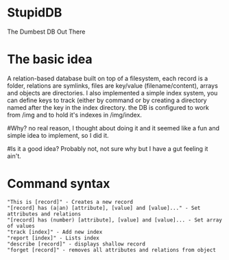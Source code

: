 # StupidDB
The Dumbest DB Out There

# The basic idea
A relation-based database built on top of a filesystem, each record is a folder, relations are symlinks, files are key/value (filename/content), arrays and objects are directories. I also implemented a simple index system, you can define keys to track (either by command or by creating a directory named after the key in the index directory.
the DB is configured to work from /img and to hold it's indexes in /img/index.

#Why?
no real reason, I thought about doing it and it seemed like a fun and simple idea to implement, so I did it. 

#Is it a good idea?
Probably not, not sure why but I have a gut feeling it ain't. 

# Command syntax

    "This is [record]" - Creates a new record
    "[record] has (a|an) [attribute], [value] and [value]..." - Set attributes and relations
    "[record] has (number) [attribute], [value] and [value]... - Set array of values
    "track [index]" - Add new index
    "report [index]" - Lists index
    "describe [record]" - displays shallow record
    "forget [record]" - removes all attributes and relations from object
